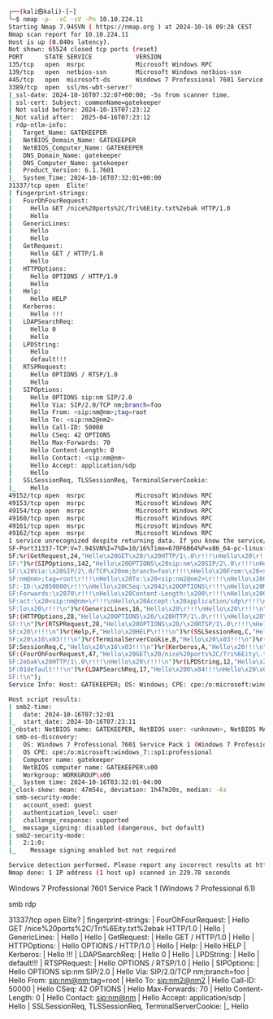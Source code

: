 
```sh
┌──(kali㉿kali)-[~]
└─$ nmap -p- -sC -sV -Pn 10.10.224.11 
Starting Nmap 7.94SVN ( https://nmap.org ) at 2024-10-16 09:28 CEST
Nmap scan report for 10.10.224.11
Host is up (0.040s latency).
Not shown: 65524 closed tcp ports (reset)
PORT      STATE SERVICE            VERSION
135/tcp   open  msrpc              Microsoft Windows RPC
139/tcp   open  netbios-ssn        Microsoft Windows netbios-ssn
445/tcp   open  microsoft-ds       Windows 7 Professional 7601 Service Pack 1 microsoft-ds (workgroup: WORKGROUP)
3389/tcp  open  ssl/ms-wbt-server?
|_ssl-date: 2024-10-16T07:32:07+00:00; -5s from scanner time.
| ssl-cert: Subject: commonName=gatekeeper
| Not valid before: 2024-10-15T07:23:12
|_Not valid after:  2025-04-16T07:23:12
| rdp-ntlm-info: 
|   Target_Name: GATEKEEPER
|   NetBIOS_Domain_Name: GATEKEEPER
|   NetBIOS_Computer_Name: GATEKEEPER
|   DNS_Domain_Name: gatekeeper
|   DNS_Computer_Name: gatekeeper
|   Product_Version: 6.1.7601
|_  System_Time: 2024-10-16T07:32:01+00:00
31337/tcp open  Elite?
| fingerprint-strings: 
|   FourOhFourRequest: 
|     Hello GET /nice%20ports%2C/Tri%6Eity.txt%2ebak HTTP/1.0
|     Hello
|   GenericLines: 
|     Hello 
|     Hello
|   GetRequest: 
|     Hello GET / HTTP/1.0
|     Hello
|   HTTPOptions: 
|     Hello OPTIONS / HTTP/1.0
|     Hello
|   Help: 
|     Hello HELP
|   Kerberos: 
|     Hello !!!
|   LDAPSearchReq: 
|     Hello 0
|     Hello
|   LPDString: 
|     Hello 
|     default!!!
|   RTSPRequest: 
|     Hello OPTIONS / RTSP/1.0
|     Hello
|   SIPOptions: 
|     Hello OPTIONS sip:nm SIP/2.0
|     Hello Via: SIP/2.0/TCP nm;branch=foo
|     Hello From: <sip:nm@nm>;tag=root
|     Hello To: <sip:nm2@nm2>
|     Hello Call-ID: 50000
|     Hello CSeq: 42 OPTIONS
|     Hello Max-Forwards: 70
|     Hello Content-Length: 0
|     Hello Contact: <sip:nm@nm>
|     Hello Accept: application/sdp
|     Hello
|   SSLSessionReq, TLSSessionReq, TerminalServerCookie: 
|_    Hello
49152/tcp open  msrpc              Microsoft Windows RPC
49153/tcp open  msrpc              Microsoft Windows RPC
49154/tcp open  msrpc              Microsoft Windows RPC
49160/tcp open  msrpc              Microsoft Windows RPC
49161/tcp open  msrpc              Microsoft Windows RPC
49162/tcp open  msrpc              Microsoft Windows RPC
1 service unrecognized despite returning data. If you know the service/version, please submit the following fingerprint at https://nmap.org/cgi-bin/submit.cgi?new-service :
SF-Port31337-TCP:V=7.94SVN%I=7%D=10/16%Time=670F6B64%P=x86_64-pc-linux-gnu
SF:%r(GetRequest,24,"Hello\x20GET\x20/\x20HTTP/1\.0\r!!!\nHello\x20\r!!!\n
SF:")%r(SIPOptions,142,"Hello\x20OPTIONS\x20sip:nm\x20SIP/2\.0\r!!!\nHello
SF:\x20Via:\x20SIP/2\.0/TCP\x20nm;branch=foo\r!!!\nHello\x20From:\x20<sip:
SF:nm@nm>;tag=root\r!!!\nHello\x20To:\x20<sip:nm2@nm2>\r!!!\nHello\x20Call
SF:-ID:\x2050000\r!!!\nHello\x20CSeq:\x2042\x20OPTIONS\r!!!\nHello\x20Max-
SF:Forwards:\x2070\r!!!\nHello\x20Content-Length:\x200\r!!!\nHello\x20Cont
SF:act:\x20<sip:nm@nm>\r!!!\nHello\x20Accept:\x20application/sdp\r!!!\nHel
SF:lo\x20\r!!!\n")%r(GenericLines,16,"Hello\x20\r!!!\nHello\x20\r!!!\n")%r
SF:(HTTPOptions,28,"Hello\x20OPTIONS\x20/\x20HTTP/1\.0\r!!!\nHello\x20\r!!
SF:!\n")%r(RTSPRequest,28,"Hello\x20OPTIONS\x20/\x20RTSP/1\.0\r!!!\nHello\
SF:x20\r!!!\n")%r(Help,F,"Hello\x20HELP\r!!!\n")%r(SSLSessionReq,C,"Hello\
SF:x20\x16\x03!!!\n")%r(TerminalServerCookie,B,"Hello\x20\x03!!!\n")%r(TLS
SF:SessionReq,C,"Hello\x20\x16\x03!!!\n")%r(Kerberos,A,"Hello\x20!!!\n")%r
SF:(FourOhFourRequest,47,"Hello\x20GET\x20/nice%20ports%2C/Tri%6Eity\.txt%
SF:2ebak\x20HTTP/1\.0\r!!!\nHello\x20\r!!!\n")%r(LPDString,12,"Hello\x20\x
SF:01default!!!\n")%r(LDAPSearchReq,17,"Hello\x200\x84!!!\nHello\x20\x01!!
SF:!\n");
Service Info: Host: GATEKEEPER; OS: Windows; CPE: cpe:/o:microsoft:windows

Host script results:
| smb2-time: 
|   date: 2024-10-16T07:32:01
|_  start_date: 2024-10-16T07:23:11
|_nbstat: NetBIOS name: GATEKEEPER, NetBIOS user: <unknown>, NetBIOS MAC: 02:f9:43:e0:87:3d (unknown)
| smb-os-discovery: 
|   OS: Windows 7 Professional 7601 Service Pack 1 (Windows 7 Professional 6.1)
|   OS CPE: cpe:/o:microsoft:windows_7::sp1:professional
|   Computer name: gatekeeper
|   NetBIOS computer name: GATEKEEPER\x00
|   Workgroup: WORKGROUP\x00
|_  System time: 2024-10-16T03:32:01-04:00
|_clock-skew: mean: 47m54s, deviation: 1h47m20s, median: -6s
| smb-security-mode: 
|   account_used: guest
|   authentication_level: user
|   challenge_response: supported
|_  message_signing: disabled (dangerous, but default)
| smb2-security-mode: 
|   2:1:0: 
|_    Message signing enabled but not required

Service detection performed. Please report any incorrect results at https://nmap.org/submit/ .
Nmap done: 1 IP address (1 host up) scanned in 229.78 seconds
```

Windows 7 Professional 7601 Service Pack 1 (Windows 7 Professional 6.1)

smb
rdp

31337/tcp open  Elite?
| fingerprint-strings: 
|   FourOhFourRequest: 
|     Hello GET /nice%20ports%2C/Tri%6Eity.txt%2ebak HTTP/1.0
|     Hello
|   GenericLines: 
|     Hello 
|     Hello
|   GetRequest: 
|     Hello GET / HTTP/1.0
|     Hello
|   HTTPOptions: 
|     Hello OPTIONS / HTTP/1.0
|     Hello
|   Help: 
|     Hello HELP
|   Kerberos: 
|     Hello !!!
|   LDAPSearchReq: 
|     Hello 0
|     Hello
|   LPDString: 
|     Hello 
|     default!!!
|   RTSPRequest: 
|     Hello OPTIONS / RTSP/1.0
|     Hello
|   SIPOptions: 
|     Hello OPTIONS sip:nm SIP/2.0
|     Hello Via: SIP/2.0/TCP nm;branch=foo
|     Hello From: <sip:nm@nm>;tag=root
|     Hello To: <sip:nm2@nm2>
|     Hello Call-ID: 50000
|     Hello CSeq: 42 OPTIONS
|     Hello Max-Forwards: 70
|     Hello Content-Length: 0
|     Hello Contact: <sip:nm@nm>
|     Hello Accept: application/sdp
|     Hello
|   SSLSessionReq, TLSSessionReq, TerminalServerCookie: 
|_    Hello